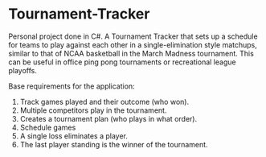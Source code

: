 # Tournament-Tracker
Personal project done in C#.
A Tournament Tracker that sets up a schedule for teams to play against each other in a single-elimination style matchups, similar to that of NCAA basketball in the March Madness tournament. This can be useful in office ping pong tournaments or recreational league playoffs.

Base requirements for the application:
1. Track games played and their outcome (who won).
2. Multiple competitors play in the tournament.
3. Creates a tournament plan (who plays in what order).
4. Schedule games
5. A single loss eliminates a player.
6. The last player standing is the winner of the tournament.
